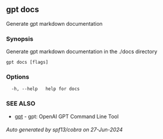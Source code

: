 ## gpt docs

Generate gpt markdown documentation

### Synopsis

Generate gpt markdown documentation in the ./docs directory

```
gpt docs [flags]
```

### Options

```
  -h, --help   help for docs
```

### SEE ALSO

* [gpt](gpt.md)	 - gpt: OpenAI GPT Command Line Tool

###### Auto generated by spf13/cobra on 27-Jun-2024

